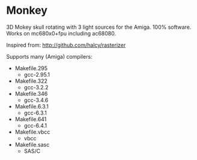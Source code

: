 # Monkey

3D Mokey skull rotating with 3 light sources for the Amiga. 
100% software. Works on mc680x0+fpu including ac68080.

Inspired from: http://github.com/halcy/rasterizer

Supports many (Amiga) compilers:
* Makefile.295
	* gcc-2.95.1
* Makefile.322
	* gcc-3.2.2
* Makefile.346
	* gcc-3.4.6
* Makefile.6.3.1
	* gcc-6.3.1
* Makefile.641
	* gcc-6.4.1
* Makefile.vbcc
	* vbcc
* Makefile.sasc
	*  SAS/C
